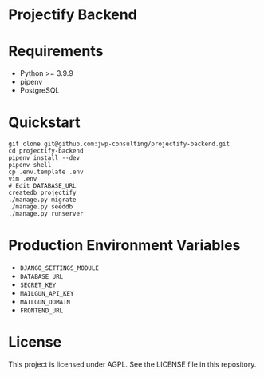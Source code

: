 # Projectify Backend

# Requirements

- Python >= 3.9.9
- pipenv
- PostgreSQL

# Quickstart

```
git clone git@github.com:jwp-consulting/projectify-backend.git
cd projectify-backend
pipenv install --dev
pipenv shell
cp .env.template .env
vim .env
# Edit DATABASE_URL
createdb projectify
./manage.py migrate
./manage.py seeddb
./manage.py runserver
```

# Production Environment Variables

- `DJANGO_SETTINGS_MODULE`
- `DATABASE_URL`
- `SECRET_KEY`
- `MAILGUN_API_KEY`
- `MAILGUN_DOMAIN`
- `FRONTEND_URL`

# License

This project is licensed under AGPL. See the LICENSE file in this repository.
